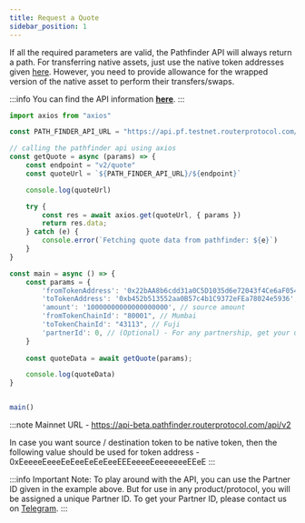 ```yaml
---
title: Request a Quote
sidebar_position: 1
---
```


If all the required parameters are valid, the Pathfinder API will always return a path.
For transferring native assets, just use the native token addresses given [here](../../../supported-chains-tokens). However, you need to provide allowance for the wrapped version of the native asset to perform their transfers/swaps.

:::info
You can find the API information [**here**](../../../../../../api/?v=PATHFINDER).
:::

```jsx
import axios from "axios"

const PATH_FINDER_API_URL = "https://api.pf.testnet.routerprotocol.com/api"

// calling the pathfinder api using axios
const getQuote = async (params) => {
    const endpoint = "v2/quote"
    const quoteUrl = `${PATH_FINDER_API_URL}/${endpoint}`

    console.log(quoteUrl)

    try {
        const res = await axios.get(quoteUrl, { params })
        return res.data;
    } catch (e) {
        console.error(`Fetching quote data from pathfinder: ${e}`)
    }    
}

const main = async () => {
    const params = {
        'fromTokenAddress': '0x22bAA8b6cdd31a0C5D1035d6e72043f4Ce6aF054',
        'toTokenAddress': '0xb452b513552aa0B57c4b1C9372eFEa78024e5936',
        'amount': '10000000000000000000', // source amount
        'fromTokenChainId': "80001", // Mumbai
        'toTokenChainId': "43113", // Fuji
        'partnerId': 0, // (Optional) - For any partnership, get your unique partner id by contacting us on Telegram or emailing us at contact@routerprotocol.com
    }
    
    const quoteData = await getQuote(params);

    console.log(quoteData)
}


main()
```

:::note
Mainnet URL - https://api-beta.pathfinder.routerprotocol.com/api/v2

In case you want source / destination token to be native token, then the following value should be used for token address - 0xEeeeeEeeeEeEeeEeEeEeeEEEeeeeEeeeeeeeEEeE
:::

:::info
Important Note: 
To play around with the API, you can use the Partner ID given in the example above. But for use in any product/protocol, you will be assigned a unique Partner ID. To get your Partner ID, please contact us on [Telegram](https://t.me/Add_ith).
:::